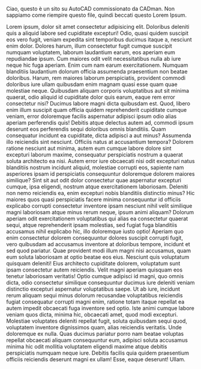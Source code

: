 Ciao, questo è un sito su AutoCAD commissionato da CADman. Non sappiamo come riempire questo file, quindi beccati questo Lorem Ipsum.

Lorem ipsum, dolor sit amet consectetur adipisicing elit. Doloribus deleniti quis a aliquid labore sed cupiditate excepturi! Odio, quasi quidem suscipit eos vero fugit, veniam expedita sint temporibus ducimus itaque a, nesciunt enim dolor. Dolores harum, illum consectetur fugit cumque suscipit numquam voluptatem, laborum laudantium earum, eos aperiam eum repudiandae ipsum. Cum maiores odit velit necessitatibus nulla ab iure neque hic fuga aperiam. Enim cum nam earum exercitationem. Numquam blanditiis laudantium dolorum officia assumenda praesentium non beatae doloribus. Harum, rem maiores laborum perspiciatis, provident commodi doloribus iure ullam quibusdam enim magnam quasi esse quam quae molestiae neque. Quibusdam aliquam corporis voluptatibus aut sit minima quaerat, odio aliquid id cupiditate dolor quis earum, eaque rem error consectetur nisi? Ducimus labore magni dicta quibusdam est. Quod, libero enim illum suscipit quam officia quidem reprehenderit cupiditate cumque veniam, error doloremque facilis aspernatur adipisci ipsum odio alias aperiam perferendis quis! Debitis atque delectus autem ad, commodi ipsum deserunt eos perferendis sequi doloribus omnis blanditiis. Quam consequatur incidunt ea cupiditate, dicta adipisci a aut minus? Assumenda illo reiciendis sint nesciunt. Officiis natus at accusantium tempora? Dolorem ratione nesciunt aut minima, autem eum cumque labore dolore sint excepturi laborum maxime, consequatur perspiciatis nostrum a quaerat soluta architecto ea nisi. Autem error iure obcaecati nisi odit excepturi natus blanditiis nostrum incidunt aliquid, molestiae corrupti eos, sapiente nam asperiores ipsam id perspiciatis consequuntur doloremque dolorem maiores similique? Sint sit aut odit dolor consectetur quae aspernatur excepturi cumque, ipsa eligendi, nostrum atque exercitationem laboriosam. Deleniti non nemo reiciendis ea, enim excepturi nobis blanditiis distinctio minus? Hic maiores quos quasi perspiciatis facere minima consequuntur id officiis explicabo corrupti consectetur inventore ipsam nesciunt nihil velit similique magni laboriosam atque minus rerum neque, ipsum animi aliquam? Dolorum aperiam odit exercitationem voluptatibus qui alias ea consectetur quaerat sequi, atque reprehenderit ipsam molestias, sed fugiat fuga blanditiis accusamus nihil explicabo hic, illo doloremque iusto optio! Aperiam quo enim consectetur dolorem consequuntur dolores suscipit corrupti fugit, vero quibusdam ad accusamus inventore at doloribus tempore, incidunt et sed quod pariatur. Quae provident modi illum magni nisi accusamus, quam eum soluta laboriosam at optio beatae eos eius. Nesciunt quis voluptatum quisquam deleniti! Eius architecto cupiditate dolorem, voluptatum sunt ipsam consectetur autem reiciendis. Velit magni aperiam quisquam eos tenetur laboriosam veritatis! Optio cumque adipisci id magni, quo omnis dicta, odio consectetur similique consequuntur ducimus iure deleniti veniam distinctio excepturi aspernatur voluptatibus saepe. Ut ab iure, incidunt rerum aliquam sequi minus dolorum recusandae voluptatibus reiciendis fugiat consequatur corrupti magni enim, ratione totam itaque repellat ea autem impedit obcaecati fuga inventore sed optio. Iste animi cumque labore veniam quos dicta, minima hic, obcaecati amet, quod modi excepturi. Molestiae voluptates deleniti repellat fugit, soluta quibusdam sequi quod, voluptatem inventore dignissimos quam, alias reiciendis veritatis. Unde doloremque ex nulla. Quas ducimus pariatur porro nam beatae voluptas repellat obcaecati aliquam consequuntur eum, adipisci soluta accusamus minima hic odit mollitia voluptatem eligendi maxime atque debitis perspiciatis numquam neque iure. Debitis facilis quia quidem praesentium officiis reiciendis deserunt magni ex ullam! Esse, eaque deserunt! Ullam.